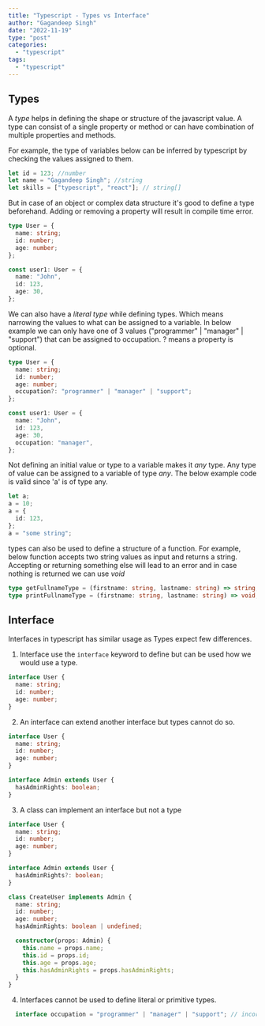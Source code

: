```yaml
---
title: "Typescript - Types vs Interface"
author: "Gagandeep Singh"
date: "2022-11-19"
type: "post"
categories:
  - "typescript"
tags:
  - "typescript"
---
```


## Types

A _type_ helps in defining the shape or structure of the javascript value. A type can consist of a single property or method or can have combination of multiple properties and methods.

For example, the type of variables below can be inferred by typescript by checking the values assigned to them.

```typescript
let id = 123; //number
let name = "Gagandeep Singh"; //string
let skills = ["typescript", "react"]; // string[]
```

But in case of an object or complex data structure it's good to define a type beforehand. Adding or removing a property will result in compile time error.

```typescript
type User = {
  name: string;
  id: number;
  age: number;
};

const user1: User = {
  name: "John",
  id: 123,
  age: 30,
};
```

We can also have a _literal type_ while defining types. Which means narrowing the values to what can be assigned to a variable. In below example we can only have one of 3 values ("programmer" | "manager" | "support") that can be assigned to occupation. ? means a property is optional.

```typescript
type User = {
  name: string;
  id: number;
  age: number;
  occupation?: "programmer" | "manager" | "support";
};

const user1: User = {
  name: "John",
  id: 123,
  age: 30,
  occupation: "manager",
};
```

Not defining an initial value or type to a variable makes it _any_ type. Any type of value can be assigned to a variable of type _any_. The below example code is valid since 'a' is of type any.

```typescript
let a;
a = 10;
a = {
  id: 123,
};
a = "some string";
```

types can also be used to define a structure of a function. For example, below function accepts two string values as input and returns a string. Accepting or returning something else will lead to an error and in case nothing is returned we can use _void_

```typescript
type getFullnameType = (firstname: string, lastname: string) => string;
type printFullnameType = (firstname: string, lastname: string) => void;
```

## Interface

Interfaces in typescript has similar usage as Types expect few differences.

1. Interface use the `interface` keyword to define but can be used how we would use a type.

```typescript
interface User {
  name: string;
  id: number;
  age: number;
}
```

2. An interface can extend another interface but types cannot do so.

```typescript
interface User {
  name: string;
  id: number;
  age: number;
}

interface Admin extends User {
  hasAdminRights: boolean;
}
```

3. A class can implement an interface but not a type

```typescript
interface User {
  name: string;
  id: number;
  age: number;
}

interface Admin extends User {
  hasAdminRights?: boolean;
}

class CreateUser implements Admin {
  name: string;
  id: number;
  age: number;
  hasAdminRights: boolean | undefined;

  constructor(props: Admin) {
    this.name = props.name;
    this.id = props.id;
    this.age = props.age;
    this.hasAdminRights = props.hasAdminRights;
  }
}
```

4. Interfaces cannot be used to define literal or primitive types.

```typescript
  interface occupation = "programmer" | "manager" | "support"; // incorrect
```
